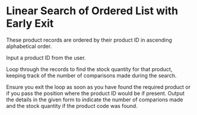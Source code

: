 # Linear Search of Ordered List with Early Exit

These product records are ordered by their product ID in ascending alphabetical order.

Input a product ID from the user.

Loop through the records to find the stock quantity for that product, keeping track of the number of comparisons made during the search.

Ensure you exit the loop as soon as you have found the required product or if you pass the position where the product ID would be if present. Output the details in the given form to indicate the number of comparions made and the stock quantity if the product code was found.





